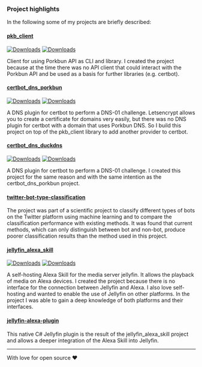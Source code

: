 ### Project highlights

In the following some of my projects are briefly described:

#### [pkb_client](https://github.com/infinityofspace/pkb_client)

[![Downloads](https://static.pepy.tech/badge/pkb_client)](https://pepy.tech/project/pkb_client) [![Downloads](https://static.pepy.tech/badge/pkb_client/month)](https://pepy.tech/project/pkb_client)

Client for using Porkbun API as CLI and library. I created the project because at the time there was no API client that could interact with the Porkbun API and be used as a basis for further libraries (e.g. certbot). 

#### [certbot_dns_porkbun](https://github.com/infinityofspace/certbot_dns_porkbun)

[![Downloads](https://static.pepy.tech/badge/certbot_dns_porkbun)](https://pepy.tech/project/certbot_dns_porkbun) [![Downloads](https://static.pepy.tech/badge/certbot_dns_porkbun/month)](https://pepy.tech/project/certbot_dns_porkbun)

A DNS plugin for certbot to perform a DNS-01 challenge. Letsencrypt allows you to create a certificate for domains very easily, but there was no DNS plugin for certbot with a domain that uses Porkbun DNS. So I build this project on top of the pkb_client library to add another provider to certbot.

#### [certbot_dns_duckdns](https://github.com/infinityofspace/certbot_dns_duckdns)

[![Downloads](https://static.pepy.tech/badge/certbot_dns_duckdns)](https://pepy.tech/project/certbot_dns_duckdns) [![Downloads](https://static.pepy.tech/badge/certbot_dns_duckdns/month)](https://pepy.tech/project/certbot_dns_duckdns)

A DNS plugin for certbot to perform a DNS-01 challenge. I created this project for the same reason and with the same intention as the certbot_dns_porkbun project.

#### [twitter-bot-type-classification](https://github.com/infinityofspace/twitter-bot-type-classification)

The project was part of a scientific project to classify different types of bots on the Twitter platform using machine learning and to compare the classification performance with existing methods. It was found that current methods, which can only distinguish between bot and non-bot, produce poorer classification results than the method used in this project.

#### [jellyfin_alexa_skill](https://github.com/infinityofspace/jellyfin_alexa_skill)

[![Downloads](https://static.pepy.tech/badge/jellyfin_alexa_skill)](https://pepy.tech/project/jellyfin_alexa_skill) [![Downloads](https://static.pepy.tech/badge/jellyfin_alexa_skill/month)](https://pepy.tech/project/jellyfin_alexa_skill)

A self-hosting Alexa Skill for the media server jellyfin. It allows the playback of media on Alexa devices. I created the project because there is no interface for the connection between Jellyfin and Alexa. I also love self-hosting and wanted to enable the use of Jellyfin on other platforms. In the project I was able to gain a deep knowledge of both platforms and their interfaces.

#### [jellyfin-alexa-plugin](https://github.com/infinityofspace/jellyfin-alexa-plugin)

This native C# Jellyfin plugin is the result of the jellyfin_alexa_skill project and allows a deeper integration of the Alexa Skill into Jellyfin.

---

With love for open source ❤️
